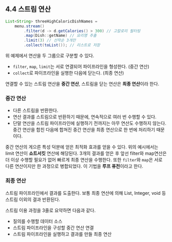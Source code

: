 ## 4.4 스트림 연산

```Java
List<String> threeHighCaloricDishNames =
    menu.stream()
        .filter(d -> d.getCalories() > 300) // 고칼로리 필터링
        .map(Dish::getName) // 요리명 추출
        .limit(3) // 선착순 3개만
        .collect(toList()); // 리스트로 저장
```

위 예제에서 연산을 두 그룹으로 구분할 수 있다.

- `filter`, `map`, `limit`는 서로 연결되어 파이프라인을 형성한다. (중간 연산)
- `collect`로 파이프라인을 실행한 다음에 닫는다. (최종 연산)

연결할 수 있는 스트림 연산을 **중간 연산**, 스트림을 닫는 연산은 **최종 연산**이라 한다.

### 중간 연산

- 다른 스트림을 반환한다.
- 연산 결과를 스트림으로 반환하기 때문에, 연속적으로 여러 번 수행할 수 있다.
- 단말 연산을 스트림 파이프라인에 실행하기 전까지는 아무 연산도 수행하지 않는다. 중간 연산을 합친 다음에 합쳐진 중간 연산을 최종 연산으로 한 번에 처리하기 때문이다.

중간 연산의 게으른 특성 덕분에 얻은 최적화 효과를 얻을 수 있다. 위의 예시에서는 limit 연산이 **쇼트서킷** 연산에 해당된다. 3개의 결과를 얻은 후 앞선 filter와 map연산은 더 이상 수행할 필요가 없어 빠르게 최종 연산을 수행한다.
또한 `filter`와 `map`은 서로 다른 연산이지만 한 과정으로 병합되었다. 이 기법을 **루프 퓨전**이라고 한다.

### 최종 연산

스트림 파이프라인에서 결과를 도출한다. 보통 최종 연산에 의해 List, Integer, void 등 스트림 이외의 결과 반환된다.

스트림 이용 과정을 3줄로 요약하면 다음과 같다.

- 질의를 수행할 데이터 소스
- 스트림 파이프라인을 구성할 중간 연산 연결
- 스트림 파이프라인을 실행하고 결과를 만들 최종 연산
